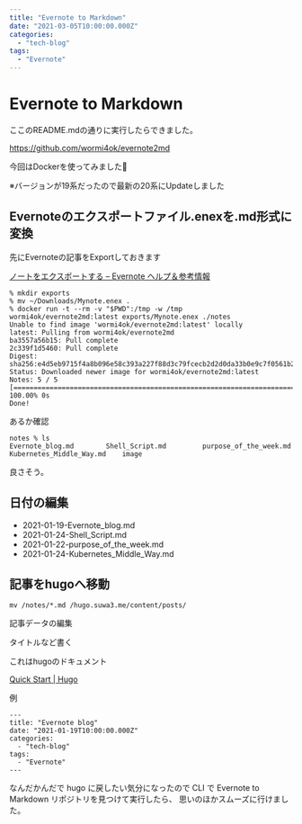 ```yaml
---
title: "Evernote to Markdown"
date: "2021-03-05T10:00:00.000Z"
categories: 
  - "tech-blog"
tags: 
  - "Evernote"
---
```


# Evernote to Markdown

ここのREADME.mdの通りに実行したらできました。

https://github.com/wormi4ok/evernote2md

今回はDockerを使ってみました🐳

※バージョンが19系だったので最新の20系にUpdateしました

## Evernoteのエクスポートファイル.enexを.md形式に変換

先にEvernoteの記事をExportしておきます

[ノートをエクスポートする – Evernote ヘルプ＆参考情報](https://help.evernote.com/hc/ja/articles/209005557-ノートをエクスポートする)

```
% mkdir exports
% mv ~/Downloads/Mynote.enex .
% docker run -t --rm -v "$PWD":/tmp -w /tmp wormi4ok/evernote2md:latest exports/Mynote.enex ./notes
Unable to find image 'wormi4ok/evernote2md:latest' locally
latest: Pulling from wormi4ok/evernote2md
ba3557a56b15: Pull complete 
2c339f1d5460: Pull complete 
Digest: sha256:e4d5eb9715f4a8b096e58c393a227f88d3c79fcecb2d2d0da33b0e9c7f0561b2
Status: Downloaded newer image for wormi4ok/evernote2md:latest
Notes: 5 / 5 [===========================================================================================] 100.00% 0s
Done!
```

あるか確認

```
notes % ls
Evernote_blog.md		Shell_Script.md			purpose_of_the_week.md
Kubernetes_Middle_Way.md	image
```

良さそう。

## 日付の編集
- 2021-01-19-Evernote_blog.md
- 2021-01-24-Shell_Script.md
- 2021-01-22-purpose_of_the_week.md
- 2021-01-24-Kubernetes_Middle_Way.md

## 記事をhugoへ移動

`mv /notes/*.md /hugo.suwa3.me/content/posts/`

記事データの編集

タイトルなど書く

これはhugoのドキュメント

[Quick Start | Hugo](https://gohugo.io/getting-started/quick-start/#step-4-add-some-content)

例

```
---
title: "Evernote blog"
date: "2021-01-19T10:00:00.000Z"
categories: 
  - "tech-blog"
tags: 
  - "Evernote"
---
```

なんだかんだで hugo に戻したい気分になったので CLI で Evernote to Markdown リポジトリを見つけて実行したら、
思いのほかスムーズに行けました。
